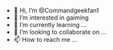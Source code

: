 - 👋 Hi, I’m @Commandgeekfan1
- 👀 I’m interested in gaiming
- 🌱 I’m currently learning ...
- 💞️ I’m looking to collaborate on ...
- 📫 How to reach me ...

<!---
Commandgeekfan1/Commandgeekfan1 is a ✨ special ✨ repository because its `README.md` (this file) appears on your GitHub profile.
You can click the Preview link to take a look at your changes.
--->
